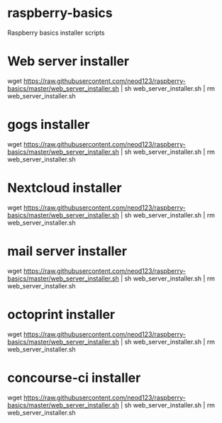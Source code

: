 # raspberry-basics
Raspberry basics installer scripts


# Web server installer
wget https://raw.githubusercontent.com/neod123/raspberry-basics/master/web_server_installer.sh | sh web_server_installer.sh | rm web_server_installer.sh

# gogs installer
wget https://raw.githubusercontent.com/neod123/raspberry-basics/master/web_server_installer.sh | sh web_server_installer.sh | rm web_server_installer.sh

# Nextcloud installer
wget https://raw.githubusercontent.com/neod123/raspberry-basics/master/web_server_installer.sh | sh web_server_installer.sh | rm web_server_installer.sh

# mail server installer
wget https://raw.githubusercontent.com/neod123/raspberry-basics/master/web_server_installer.sh | sh web_server_installer.sh | rm web_server_installer.sh

# octoprint installer
wget https://raw.githubusercontent.com/neod123/raspberry-basics/master/web_server_installer.sh | sh web_server_installer.sh | rm web_server_installer.sh

# concourse-ci installer
wget https://raw.githubusercontent.com/neod123/raspberry-basics/master/web_server_installer.sh | sh web_server_installer.sh | rm web_server_installer.sh
